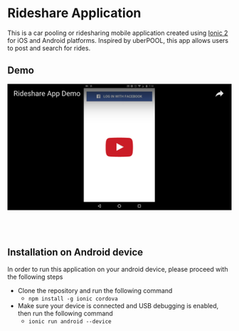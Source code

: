 Rideshare Application
===================
This is a car pooling or ridesharing mobile application created using [Ionic 2](http://ionicframework.com/docs/) for iOS and Android platforms.
Inspired by uberPOOL, this app allows users to post and search for rides.
<br>

## Demo

[![IMAGE ALT TEXT HERE](./resources/video.png)](https://youtu.be/QnSwMJLtW6Q)

<br><br>

## Installation on Android device 

In order to run this application on your android device, please proceed with the following steps

- Clone the repository and run the following command
    - `npm install -g ionic cordova`
- Make sure your device is connected and USB debugging is enabled, then run the following command
    - `ionic run android --device`